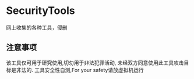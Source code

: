 # SecurityTools
网上收集的各种工具，侵删

## 注意事项
该工具仅可用于研究使用,切勿用于非法犯罪活动,
未经双方同意使用此工具攻击目标是非法的.
工具安全性自测,For your safety请放虚拟机运行
